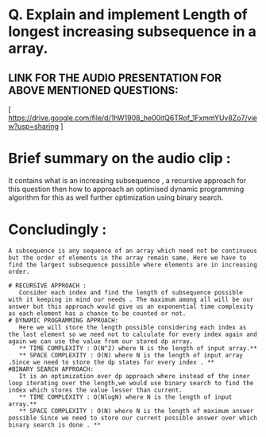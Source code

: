 # Q. Explain and implement Length of longest increasing subsequence in a array.

## LINK FOR THE AUDIO PRESENTATION FOR ABOVE MENTIONED QUESTIONS:

[ https://drive.google.com/file/d/1hW1908_he00itQ6TRof_1FxmmYUv8Zo7/view?usp=sharing ]

# Brief summary on the audio clip :

It contains what is an increasing subsequence , a recursive approach for this question then how to approach an optimised dynamic programming algorithm for this as well further optimization using binary search.

# Concludingly :

    A subsequence is any sequence of an array which need not be continuous but the order of elements in the array remain same. Here we have to find the largest subsequence possible where elements are in increasing order.

    # RECURSIVE APPROACH :
       Consider each index and find the length of subsequence possible with it keeping in mind our needs . The maximum among all will be our answer but this approach would give us an exponential time complexity as each element has a chance to be counted or not.
    # DYNAMIC PROGRAMMING APPROACH:
       Here we will store the length possible considering each index as the last element so we need not to calculate for every index again and again we can use the value from our stored dp array.
       ** TIME COMPLEXITY : O(N^2) where N is the length of input array.**
       ** SPACE COMPLEXITY : O(N) where N is the length of input array .Since we need to store the dp states for every index . **
    #BINARY SEARCH APPROACH:
       It is an optimization over dp approach where instead of the inner loop iterating over the length,we would use binary search to find the index which stores the value lesser than current.
       ** TIME COMPLEXITY : O(NlogN) where N is the length of input array.**
       ** SPACE COMPLEXITY : O(N) where N is the length of maximum answer possible Since we need to store our current possible answer over which binary search is done . **
